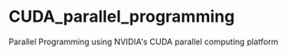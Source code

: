 CUDA_parallel_programming
=========================

Parallel Programming using NVIDIA's CUDA parallel computing platform
